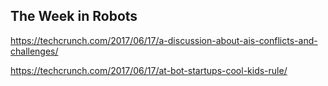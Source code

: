 ## The Week in Robots

https://techcrunch.com/2017/06/17/a-discussion-about-ais-conflicts-and-challenges/

https://techcrunch.com/2017/06/17/at-bot-startups-cool-kids-rule/
